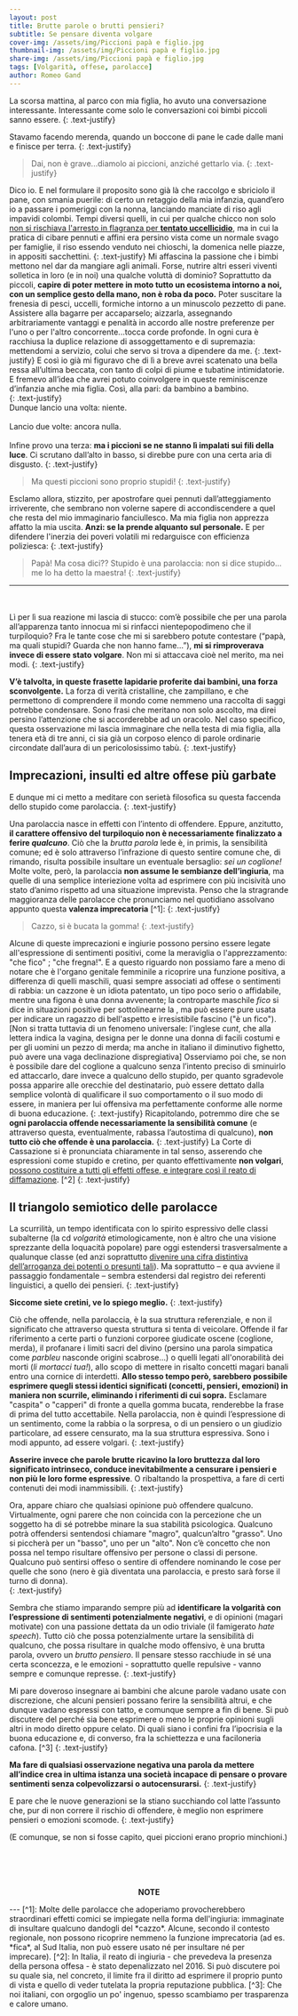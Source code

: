 ```yaml
---
layout: post
title: Brutte parole o brutti pensieri?
subtitle: Se pensare diventa volgare
cover-img: /assets/img/Piccioni papà e figlio.jpg 
thumbnail-img: /assets/img/Piccioni papà e figlio.jpg 	
share-img: /assets/img/Piccioni papà e figlio.jpg 
tags: [Volgarità, offese, parolacce]
author: Romeo Gand
---
```


La scorsa mattina, al parco con mia figlia, ho avuto una conversazione interessante. Interessante come solo le conversazioni coi bimbi piccoli sanno essere.
{: .text-justify}

Stavamo facendo merenda, quando un boccone di pane le cade dalle mani e finisce per terra. 
{: .text-justify}


>Dai, non è grave...diamolo ai piccioni, anziché gettarlo via.
{: .text-justify}


Dico io. E nel formulare il proposito sono già là che raccolgo e sbriciolo il pane, con smania puerile: di certo un retaggio della mia infanzia, quand’ero io a passare i pomeriggi con la nonna, lanciando manciate di riso agli impavidi colombi. Tempi diversi quelli, in cui per qualche chicco non solo [non si rischiava l'arresto in flagranza per **tentato uccellicidio**](https://disinfestazioni.roma.it/i-piccioni-esplodono-con-il-riso/), ma in cui la pratica di cibare pennuti e affini era persino vista come un normale svago per famiglie, il riso essendo venduto nei chioschi, la domenica nelle piazze, in appositi sacchettini. 
{: .text-justify}
Mi affascina la passione che i bimbi mettono nel dar da mangiare agli animali.
Forse, nutrire altri esseri viventi solletica in loro (e in noi) una qualche voluttà di dominio? Soprattutto da piccoli, **capire di poter mettere in moto tutto un ecosistema intorno a noi, con un semplice gesto della mano, non è roba da poco.** Poter suscitare la frenesia di pesci, uccelli, formiche intorno a un minuscolo pezzetto di pane. Assistere alla bagarre per accaparselo; aizzarla, assegnando arbitrariamente vantaggi e penalità in accordo alle nostre preferenze per l'uno o per l'altro concorrente...tocca corde profonde. In ogni cura è racchiusa la duplice relazione di assoggettamento e di supremazia: mettendomi a servizio, colui che servo si trova a dipendere da me.
{: .text-justify}
E così io già mi figuravo che di lì a breve avrei scatenato una bella ressa all’ultima beccata, con tanto di colpi di piume e tubatine intimidatorie. E fremevo all’idea che avrei potuto coinvolgere in queste reminiscenze d’infanzia anche mia figlia. Così, alla pari: da bambino a bambino.  
{: .text-justify}
&nbsp;<br>
Dunque lancio una volta: niente. 
&nbsp;<br>
&nbsp;<br>
Lancio due volte: ancora nulla.
&nbsp;<br>
&nbsp;<br>
Infine provo una terza: **ma i piccioni se ne stanno lì impalati sui fili della luce**. Ci scrutano dall’alto in basso, si direbbe pure con una certa aria di disgusto. 
{: .text-justify}


>Ma questi piccioni sono proprio stupidi! 
{: .text-justify}

Esclamo allora, stizzito, per apostrofare quei pennuti dall’atteggiamento irriverente, che sembrano non volerne sapere di accondiscendere a quel che resta del mio immaginario fanciullesco. Ma mia figlia non apprezza affatto la mia uscita. **Anzi: se la prende alquanto sul personale.** E per difendere l'inerzia dei poveri volatili mi redarguisce con efficienza poliziesca:
{: .text-justify}

>Papà! Ma cosa dici?? Stupido è una parolaccia: non si dice stupido…me lo ha detto la maestra!
{: .text-justify}

***
&nbsp;<br>
&nbsp;<br>
Lì per lì sua reazione mi lascia di stucco: com’è possibile che per una parola all’apparenza tanto innocua mi si rinfacci nientepopodimeno che il turpiloquio? Fra le tante cose che mi si sarebbero potute contestare (“papà, ma quali stupidi? Guarda che non hanno fame...”), **mi si rimproverava invece di essere stato volgare**. Non mi si attaccava cioè nel merito, ma nei modi. 
{: .text-justify}

**V’è talvolta, in queste frasette lapidarie proferite dai bambini, una forza sconvolgente.** La forza di verità cristalline, che zampillano, e che permettono di comprendere il mondo come nemmeno una raccolta di saggi potrebbe condensare. Sono frasi che meritano non solo ascolto, ma direi persino l’attenzione che si accorderebbe ad un oracolo. Nel caso specifico, questa osservazione mi lascia immaginare che nella testa di mia figlia, alla tenera età di tre anni, ci sia già un corposo elenco di parole ordinarie circondate dall’aura di un pericolosissimo tabù.
{: .text-justify}

## Imprecazioni, insulti ed altre offese più garbate

E dunque mi ci metto a meditare con serietà filosofica su questa faccenda dello stupido come parolaccia.
{: .text-justify}

Una parolaccia nasce in effetti con l’intento di offendere. Eppure, anzitutto, **il carattere offensivo del turpiloquio non è necessariamente finalizzato a ferire *qualcuno***. Ciò che la *brutta parola* lede è, in primis, la sensibilità comune; ed è solo attraverso l’infrazione di questo sentire comune che, di rimando, risulta possibile insultare un eventuale bersaglio: *sei un coglione!* Molte volte, però, la parolaccia **non assume le sembianze dell’ingiuria**, ma quelle di una semplice interiezione volta ad esprimere con più incisività uno stato d’animo rispetto ad una situazione imprevista. Penso che la stragrande maggioranza delle parolacce che pronunciamo nel quotidiano assolvano appunto questa **valenza imprecatoria** [^1]:
{: .text-justify}

>Cazzo, si è bucata la gomma!
{: .text-justify}

Alcune di queste imprecazioni e ingiurie possono persino essere legate all'espressione di sentimenti positivi, come la meraviglia o l'apprezzamento: "che fico" ; "che fregna!". E a questo riguardo non possiamo fare a meno di notare che è l'organo genitale femminile a ricoprire una funzione positiva, a differenza di quelli maschili, quasi sempre associati ad offese o sentimenti di rabbia: un cazzone è un idiota patentato, un tipo poco serio o affidabile, mentre una figona è una donna avvenente; la controparte maschile *fico* si dice in situazioni positive per sottolinearne la , ma può essere pure usata per indicare un ragazzo di bell'aspetto e irresistibile fascino ("è un fico"). [Non si tratta tuttavia di un fenomeno universale: l'inglese *cunt*, che alla lettera indica la vagina, designa per le donne una donna di facili costumi e per gli uomini un pezzo di merda; ma anche in italiano il diminutivo fighetto, può avere una vaga declinazione dispregiativa]
Osserviamo poi che, se non è possibile dare del coglione a qualcuno senza l’intento preciso di sminuirlo ed attaccarlo, dare invece a qualcuno dello stupido, per quanto sgradevole possa apparire alle orecchie del destinatario, può essere dettato dalla semplice volontà di qualificare il suo comportamento o il suo modo di essere, in maniera per lui offensiva ma perfettamente conforme alle norme di buona educazione.
{: .text-justify}
Ricapitolando, potremmo dire che se **ogni parolaccia offende necessariamente la sensibilità comune** (e attraverso questa, eventualmente, rabassa l’autostima di qualcuno), **non tutto ciò che offende è una parolaccia.** 
{: .text-justify}
La Corte di Cassazione si è pronunciata chiaramente in tal senso, asserendo che espressioni come stupido e cretino, per quanto effettivamente **non volgari**, [possono costituire a tutti gli effetti offese, e integrare così il reato di diffamazione](https://www.avvocatocassazionista.it/visualizza/news/2013/sentenza/dare-del-cretino-e-dello-stupido-e-offesa-vera-ed-e-reato/5061). [^2]
{: .text-justify}

## Il triangolo semiotico delle parolacce

La scurrilità, un tempo identificata con lo spirito espressivo delle classi subalterne (la cd *volgarità* etimologicamente, non è altro che una visione sprezzante della loquacità popolare) pare oggi estendersi trasversalmente a qualunque classe (ed anzi soprattutto [divenire una cifra distintiva dell’arroganza dei potenti o presunti tali](https://www.minimaetmoralia.it/wp/altro/un-estratto-volgare-eloquenza-le-parole-paralizzato-la-politica/)). Ma soprattutto – e qua avviene il passaggio fondamentale – sembra estendersi dal registro dei referenti linguistici, a quello dei pensieri. 
{: .text-justify}

**Siccome siete cretini, ve lo spiego meglio.**
{: .text-justify}


Ciò che offende, nella parolaccia, è la sua struttura referenziale, e non il significato che attraverso questa struttura si tenta di veicolare. Offende il far riferimento a certe parti o funzioni corporee giudicate oscene (coglione, merda), il profanare i limiti sacri del divino (persino una parola simpatica come *parbleu* nasconde origini scabrose...) o quelli legati all'onorabilità dei morti (*li mortacci tua!*), allo scopo di mettere in risalto concetti magari banali entro una cornice di interdetti.
**Allo stesso tempo però, sarebbero possibile esprimere quegli stessi identici significati (concetti, pensieri, emozioni) in maniera non scurrile, eliminando i riferimenti di cui sopra.** Esclamare "caspita" o "capperi" di fronte a quella gomma bucata, renderebbe la frase di prima del tutto accettabile. Nella parolaccia, non è quindi l’espressione di un sentimento, come la rabbia o la sorpresa, o di un pensiero o un giudizio particolare, ad essere censurato, ma la sua struttura espressiva. Sono i modi appunto, ad essere volgari. 
{: .text-justify}
 
**Asserire invece che parole brutte ricavino la loro bruttezza dal loro significato intrinseco, conduce inevitabilmente a censurare i pensieri e non più le loro forme espressive**. O ribaltando la prospettiva, a fare di certi contenuti dei modi inammissibili.
{: .text-justify}

Ora, appare chiaro che qualsiasi opinione può offendere qualcuno. Virtualmente, ogni parere che non coincida con la percezione che un soggetto ha di sé potrebbe minare la sua stabilità psicologica. Qualcuno potrà offendersi sentendosi chiamare "magro", qualcun’altro "grasso". Uno si piccherà per un "basso", uno per un "alto". Non c’è concetto che non possa nel tempo risultare offensivo per persone o classi di persone. Qualcuno può sentirsi offeso o sentire di offendere nominando le cose per quelle che sono (nero è già diventata una parolaccia, e presto sarà forse il turno di donna).  
{: .text-justify}

Sembra che stiamo imparando sempre più ad **identificare la volgarità con l’espressione di sentimenti potenzialmente negativi**, e di opinioni (magari motivate) con una passione dettata da un odio triviale (il famigerato *hate speech*). Tutto ciò che possa potenzialmente urtare la sensibilità di qualcuno, che possa risultare in qualche modo offensivo, è una brutta parola, ovvero un *brutto pensiero*. Il pensare stesso racchiude in sé una certa sconcezza, e le emozioni - soprattutto quelle repulsive - vanno sempre e comunque represse.
{: .text-justify}

Mi pare doveroso insegnare ai bambini che alcune parole vadano usate con discrezione, che alcuni pensieri possano ferire la sensibilità altrui, e che dunque vadano espressi con tatto, e comunque sempre a fin di bene. Si può discutere del perché sia bene esprimere o meno le proprie opinioni sugli altri in modo diretto oppure celato. Di quali siano i confini fra l’ipocrisia e la buona educazione e, di converso, fra la schiettezza e una faciloneria cafona. [^3]
{: .text-justify}

**Ma fare di qualsiasi osservazione negativa una parola da mettere all’indice crea in ultima istanza una società incapace di pensare o provare sentimenti senza colpevolizzarsi o autocensurarsi.**
{: .text-justify}


E pare che le nuove generazioni se la stiano succhiando col latte l’assunto che, pur di non correre il rischio di offendere, è meglio non esprimere pensieri o emozioni scomode.
{: .text-justify}

(E comunque, se non si fosse capito, quei piccioni erano proprio minchioni.)
&nbsp;<br>
&nbsp;<br>
&nbsp;<br>
&nbsp;<br>

<p style="text-align: center;"><b>NOTE</b></p>
---
[^1]: Molte delle parolacce che adoperiamo provocherebbero straordinari effetti comici se impiegate nella forma dell'ingiuria: immaginate di insultare qualcuno dandogli del *cazzo*. Alcune, secondo il contesto regionale, non possono ricoprire nemmeno la funzione imprecatoria (ad es. *fica*, al Sud Italia, non può essere usato né per insultare né per imprecare). 
[^2]: In Italia, il reato di ingiuria - che prevedeva la presenza della persona offesa - è stato depenalizzato nel 2016. Si può discutere poi su quale sia, nel concreto, il limite fra il diritto ad esprimere il proprio punto di vista e quello di veder tutelata la propria reputazione pubblica. 
[^3]: Che noi italiani, con orgoglio un po' ingenuo, spesso scambiamo per trasparenza e calore umano.
